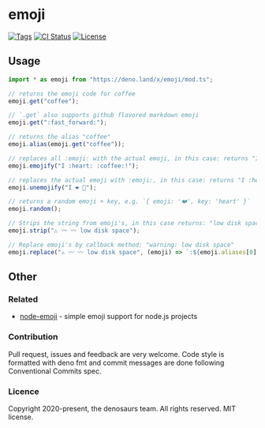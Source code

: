 # emoji

[![Tags](https://img.shields.io/github/release/denosaurs/emoji)](https://github.com/denosaurs/emoji/releases)
[![CI Status](https://img.shields.io/github/workflow/status/denosaurs/emoji/check)](https://github.com/denosaurs/emoji/actions)
[![License](https://img.shields.io/github/license/denosaurs/emoji)](https://github.com/denosaurs/emoji/blob/master/LICENSE)

## Usage

```typescript
import * as emoji from "https://deno.land/x/emoji/mod.ts";

// returns the emoji code for coffee
emoji.get("coffee");

// `.get` also supports github flavored markdown emoji
emoji.get(":fast_forward:");

// returns the alias "coffee"
emoji.alias(emoji.get("coffee"));

// replaces all :emoji: with the actual emoji, in this case: returns "I ❤️ ☕️!"
emoji.emojify("I :heart: :coffee:!");

// replaces the actual emoji with :emoji:, in this case: returns "I :heart: :pizza:"
emoji.unemojify("I ❤️ 🍕");

// returns a random emoji + key, e.g. `{ emoji: '❤️', key: 'heart' }`
emoji.random();

// Strips the string from emoji's, in this case returns: "low disk space".
emoji.strip("⚠️ 〰️ 〰️ low disk space");

// Replace emoji's by callback method: "warning: low disk space"
emoji.replace("⚠️ 〰️ 〰️ low disk space", (emoji) => `:${emoji.aliases[0]}:`);
```

## Other

### Related

- [node-emoji](https://github.com/omnidan/node-emoji) - simple emoji support for node.js projects

### Contribution

Pull request, issues and feedback are very welcome. Code style is formatted with deno fmt and commit messages are done following Conventional Commits spec.

### Licence

Copyright 2020-present, the denosaurs team. All rights reserved. MIT license.
